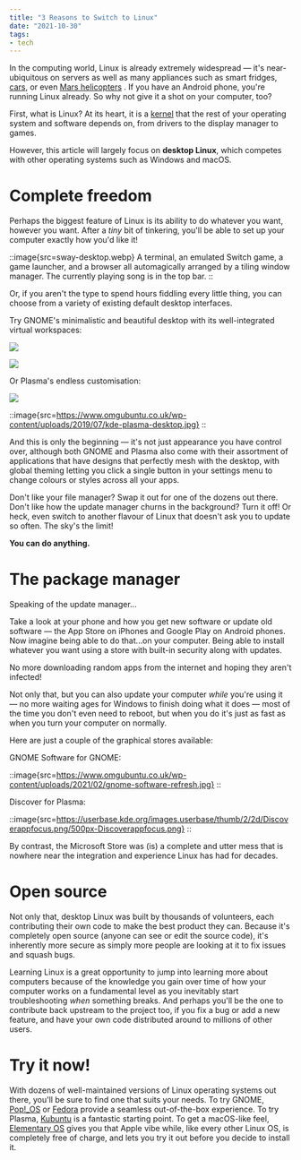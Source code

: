 ```yaml
---
title: "3 Reasons to Switch to Linux"
date: "2021-10-30"
tags:
- tech
---
```


In the computing world, Linux is already extremely widespread — it's near-ubiquitous on servers as well as many appliances such as smart fridges, [cars](https://www.zdnet.com/article/tesla-starts-to-release-its-cars-open-source-linux-software-code/), or even [Mars helicopters](https://www.theverge.com/2021/2/19/22291324/linux-perseverance-mars-curiosity-ingenuity) . If you have an Android phone, you're running Linux already. So why not give it a shot on your computer, too?

<!-- more -->

First, what is Linux? At its heart, it is a [kernel](https://en.wikipedia.org/wiki/Kernel_(operating_system)) that the rest of your operating system and software depends on, from drivers to the display manager to games.

However, this article will largely focus on **desktop Linux**, which competes with other operating systems such as Windows and macOS.

# Complete freedom

Perhaps the biggest feature of Linux is its ability to do whatever you want, however you want. After a *tiny* bit of tinkering, you'll be able to set up your computer exactly how you'd like it!

::image{src=sway-desktop.webp}
A terminal, an emulated Switch game, a game launcher, and a browser all automagically arranged by a tiling window manager. The currently playing song is in the top bar.
::

Or, if you aren't the type to spend hours fiddling every little thing, you can choose from a variety of existing default desktop interfaces.

Try GNOME's minimalistic and beautiful desktop with its well-integrated virtual workspaces:

![](https://upload.wikimedia.org/wikipedia/commons/thumb/5/5b/Gnome_40_navigation.webm/1200px--Gnome_40_navigation.webm.jpg)

![](https://upload.wikimedia.org/wikipedia/commons/thumb/f/ff/Screenshot_of_GNOME_40_taken_on_Manjaro.png/1200px-Screenshot_of_GNOME_40_taken_on_Manjaro.png)

Or Plasma's endless customisation:

![](https://upload.wikimedia.org/wikipedia/commons/9/94/KDE_Plasma_5.21_Breeze_Twilight_screenshot.png)

::image{src=https://www.omgubuntu.co.uk/wp-content/uploads/2019/07/kde-plasma-desktop.jpg}
::

And this is only the beginning — it's not just appearance you have control over, although both GNOME and Plasma also come with their assortment of applications that have designs that perfectly mesh with the desktop, with global theming letting you click a single button in your settings menu to change colours or styles across all your apps.

Don't like your file manager? Swap it out for one of the dozens out there. Don't like how the update manager churns in the background? Turn it off! Or heck, even switch to another flavour of Linux that doesn't ask you to update so often. The sky's the limit!

**You can do anything.**

# The package manager

Speaking of the update manager…

Take a look at your phone and how you get new software or update old software — the App Store on iPhones and Google Play on Android phones. Now imagine being able to do that…on your computer. Being able to install whatever you want using a store with built-in security along with updates.

No more downloading random apps from the internet and hoping they aren't infected!

Not only that, but you can also update your computer *while* you're using it — no more waiting ages for Windows to finish doing what it does — most of the time you don't even need to reboot, but when you do it's just as fast as when you turn your computer on normally.

Here are just a couple of the graphical stores available:

GNOME Software for GNOME:

::image{src=https://www.omgubuntu.co.uk/wp-content/uploads/2021/02/gnome-software-refresh.jpg}
::

Discover for Plasma:

::image{src=https://userbase.kde.org/images.userbase/thumb/2/2d/Discoverappfocus.png/500px-Discoverappfocus.png}
::

By contrast, the Microsoft Store was (is) a complete and utter mess that is nowhere near the integration and experience Linux has had for decades.

# Open source

Not only that, desktop Linux was built by thousands of volunteers, each contributing their own code to make the best product they can. Because it's completely open source (anyone can see or edit the source code), it's inherently more secure as simply more people are looking at it to fix issues and squash bugs.

Learning Linux is a great opportunity to jump into learning more about computers because of the knowledge you gain over time of how your computer works on a fundamental level as you inevitably start troubleshooting *when* something breaks. And perhaps you'll be the one to contribute back upstream to the project too, if you fix a bug or add a new feature, and have your own code distributed around to millions of other users.

# Try it now!

With dozens of well-maintained versions of Linux operating systems out there, you'll be sure to find one that suits your needs. To try GNOME, [Pop!_OS](https://pop.system76.com/) or [Fedora](https://getfedora.org/en/workstation/download/) provide a seamless out-of-the-box experience. To try Plasma, [Kubuntu](https://kubuntu.org/) is a fantastic starting point. To get a macOS-like feel, [Elementary OS](https://elementary.io/) gives you that Apple vibe while, like every other Linux OS, is completely free of charge, and lets you try it out before you decide to install it.
